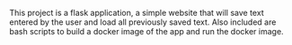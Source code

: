 This project is a flask application, a simple website that will save text entered by the user and load all previously saved text. Also included are bash scripts to build a docker image of the app and run the docker image. 
